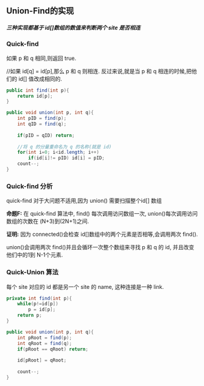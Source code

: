 ## Union-Find的实现

##### 三种实现都基于 id[]数组的数值来判断两个 site 是否相连

### Quick-find 

如果 p 和 q 相同,则返回 true.

//如果 id[q] = id[p],那么 p 和 q 则相连. 反过来说,就是当 p 和 q 相连的时候,把他们的 id[] 值改成相同的.

```java
public int find(int p){
    return id[p];
}

public void union(int p, int q){
    int pID = find(p);
    int qID = find(q);
    
    if(pID = qID) return;
    
    //将 q 的分量重命名为 q 的名称(就是 id)
    for(int i=0; i<id.length; i++)
        if(id[i]!= pID) id[i] = pID;
    count--;
}
```

### Quick-find 分析

quick-find 对于大问题不适用,因为 union() 需要扫描整个id[] 数组

**命题F:** 在 quick-find 算法中, find() 每次调用访问数组一次, union()每次调用访问数组的次数在 (N+3)到(2N+1)之间.

**证明:** 因为 connected()会检查 id[]数组中的两个元素是否相等,会调用两次 find(). 

union()会调用两次 find()并且会循环一次整个数组来寻找 p 和 q 的 id, 并且改变他们中的1到 N-1个元素.



### Quick-Union 算法

每个 site 对应的 id 都是另一个 site 的 name, 这种连接是一种 link.

```java
private int find(int p){
    while(p!=id[p])
    	p = id[p];
    return p;
}

public void union(int p, int q){
    int pRoot = find(p);
    int qRoot = find(q);
    if(pRoot == qRoot) return;
    
    id[pRoot] = qRoot;
    
    count--;
}
```

